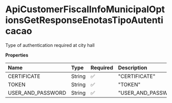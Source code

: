 # ApiCustomerFiscalInfoMunicipalOptionsGetResponseEnotasTipoAutenticacao

Type of authentication required at city hall

**Properties**

| Name              | Type   | Required | Description         |
| :---------------- | :----- | :------- | :------------------ |
| CERTIFICATE       | String | ✅       | "CERTIFICATE"       |
| TOKEN             | String | ✅       | "TOKEN"             |
| USER_AND_PASSWORD | String | ✅       | "USER_AND_PASSWORD" |

<!-- This file was generated by liblab | https://liblab.com/ -->
